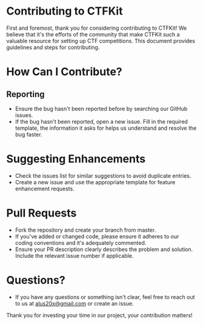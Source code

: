 # Contributing to CTFKit

First and foremost, thank you for considering contributing to CTFKit! We believe that it's the efforts of the community that make CTFKit such a valuable resource for setting up CTF competitions. This document provides guidelines and steps for contributing.

# How Can I Contribute?
## Reporting
- Ensure the bug hasn't been reported before by searching our GitHub issues.
- If the bug hasn't been reported, open a new issue. Fill in the required template, the information it asks for helps us understand and resolve the bug faster.

# Suggesting Enhancements
- Check the issues list for similar suggestions to avoid duplicate entries.
- Create a new issue and use the appropriate template for feature enhancement requests.

# Pull Requests
- Fork the repository and create your branch from master.
- If you've added or changed code, please ensure it adheres to our coding conventions and it's adequately commented.
- Ensure your PR description clearly describes the problem and solution. Include the relevant issue number if applicable.

# Questions?
- If you have any questions or something isn't clear, feel free to reach out to us at alus20x@gmail.com or create an issue.

Thank you for investing your time in our project, your contribution matters!

